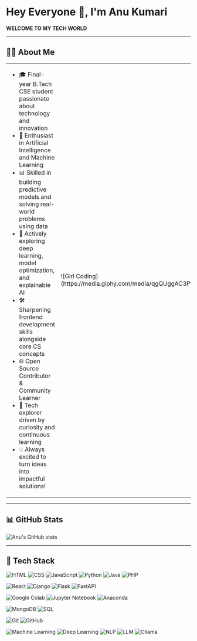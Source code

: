 # Hey Everyone 👋, I'm Anu Kumari

**WELCOME TO MY TECH WORLD**

---
<h2>👩‍💻 About Me</h2>

<table>
<tr>
<td>

- 🎓 Final-year B.Tech CSE student passionate about technology and innovation  
- 🤖 Enthusiast in Artificial Intelligence and Machine Learning  
- 📊 Skilled in building predictive models and solving real-world problems using data  
- 🧠 Actively exploring deep learning, model optimization, and explainable AI  
- 🛠️ Sharpening frontend development skills alongside core CS concepts  
- 🌐 Open Source Contributor & Community Learner  
- 🚀 Tech explorer driven by curiosity and continuous learning  
- 💡 Always excited to turn ideas into impactful solutions!

</td>
<td>
 ![Girl Coding](https://media.giphy.com/media/qgQUggAC3Pfv687qPC/giphy.gif)


</td>
</tr>
</table>

---

## 📊 GitHub Stats
![Anu's GitHub stats](https://github-readme-stats.vercel.app/api?username=anu4552&show_icons=true&theme=radical)

---

## 🔧 Tech Stack


![HTML](https://img.shields.io/badge/-HTML-E34F26?style=flat&logo=html5&logoColor=white) 
![CSS](https://img.shields.io/badge/-CSS-1572B6?style=flat&logo=css3&logoColor=white)
![JavaScript](https://img.shields.io/badge/-JavaScript-black?style=flat&logo=javascript)
![Python](https://img.shields.io/badge/-Python-3776AB?style=flat&logo=python&logoColor=white)
![Java](https://img.shields.io/badge/-Java-007396?style=flat&logo=java&logoColor=white)
![PHP](https://img.shields.io/badge/-PHP-777BB4?style=flat&logo=php&logoColor=white)

![React](https://img.shields.io/badge/-React-20232A?style=flat&logo=react)
![Django](https://img.shields.io/badge/-Django-092E20?style=flat&logo=django&logoColor=white)
![Flask](https://img.shields.io/badge/-Flask-000000?style=flat&logo=flask&logoColor=white)
![FastAPI](https://img.shields.io/badge/-FastAPI-009688?style=flat&logo=fastapi&logoColor=white)

![Google Colab](https://img.shields.io/badge/-Google%20Colab-F9AB00?style=flat&logo=google-colab&logoColor=white)
![Jupyter Notebook](https://img.shields.io/badge/-Jupyter-F37626?style=flat&logo=jupyter&logoColor=white)
![Anaconda](https://img.shields.io/badge/-Anaconda-44A833?style=flat&logo=anaconda&logoColor=white)

![MongoDB](https://img.shields.io/badge/-MongoDB-47A248?style=flat&logo=mongodb&logoColor=white)
![SQL](https://img.shields.io/badge/-SQL-4479A1?style=flat&logo=postgresql&logoColor=white)

![Git](https://img.shields.io/badge/-Git-F05032?style=flat&logo=git&logoColor=white)
![GitHub](https://img.shields.io/badge/-GitHub-181717?style=flat&logo=github&logoColor=white)

![Machine Learning](https://img.shields.io/badge/-Machine%20Learning-blue?style=flat)
![Deep Learning](https://img.shields.io/badge/-Deep%20Learning-purple?style=flat)
![NLP](https://img.shields.io/badge/-NLP-brightgreen?style=flat)
![LLM](https://img.shields.io/badge/-LLM-black?style=flat)
![Ollama](https://img.shields.io/badge/Ollama-AI%20Model%20Runner-ff69b4?style=flat)




<!--
**anu4552/anu4552** is a ✨ _special_ ✨ repository because its `README.md` (this file) appears on your GitHub profile.

Here are some ideas to get you started:

- 🔭 I’m currently working on ...
- 🌱 I’m currently learning ...
- 👯 I’m looking to collaborate on ...
- 🤔 I’m looking for help with ...
- 💬 Ask me about ...
- 📫 How to reach me: ...
- 😄 Pronouns: ...
- ⚡ Fun fact: ...
-->

